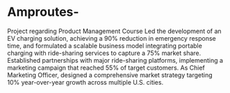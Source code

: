 # Amproutes-
Project regarding Product Management Course
Led the development of an EV charging solution, achieving a 90% reduction in emergency response time, and formulated a scalable business model integrating portable charging with ride-sharing services to capture a 75% market share. Established partnerships with major ride-sharing platforms, implementing a marketing campaign that reached 55% of target customers. As Chief Marketing Officer, designed a comprehensive market strategy targeting 10% year-over-year growth across multiple U.S. cities.
